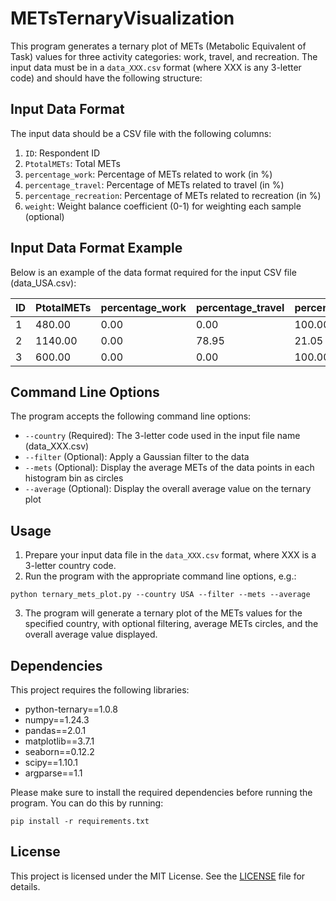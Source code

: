 
# METsTernaryVisualization

This program generates a ternary plot of METs (Metabolic Equivalent of Task) values for three activity categories: work, travel, and recreation. The input data must be in a `data_XXX.csv` format (where XXX is any 3-letter code) and should have the following structure:

## Input Data Format

The input data should be a CSV file with the following columns:

1. `ID`: Respondent ID
2. `PtotalMETs`: Total METs
3. `percentage_work`: Percentage of METs related to work (in %)
4. `percentage_travel`: Percentage of METs related to travel (in %)
5. `percentage_recreation`: Percentage of METs related to recreation (in %)
6. `weight`: Weight balance coefficient (0-1) for weighting each sample (optional)

## Input Data Format Example

Below is an example of the data format required for the input CSV file (data_USA.csv):

| ID    | PtotalMETs | percentage_work | percentage_travel | percentage_recreation | weight   |
|-------|------------|-----------------|-------------------|-----------------------|----------|
| 1 | 480.00     | 0.00            | 0.00              | 100.00                | 3644.23  |
| 2 | 1140.00    | 0.00            | 78.95             | 21.05                 | 5731.78  |
| 3 | 600.00     | 0.00            | 0.00              | 100.00                | 9216.62 |

## Command Line Options

The program accepts the following command line options:

- `--country` (Required): The 3-letter code used in the input file name (data_XXX.csv)
- `--filter` (Optional): Apply a Gaussian filter to the data
- `--mets` (Optional): Display the average METs of the data points in each histogram bin as circles
- `--average` (Optional): Display the overall average value on the ternary plot

## Usage

1. Prepare your input data file in the `data_XXX.csv` format, where XXX is a 3-letter country code.
2. Run the program with the appropriate command line options, e.g.:

```
python ternary_mets_plot.py --country USA --filter --mets --average
```

3. The program will generate a ternary plot of the METs values for the specified country, with optional filtering, average METs circles, and the overall average value displayed.

## Dependencies

This project requires the following libraries:

- python-ternary==1.0.8
- numpy==1.24.3
- pandas==2.0.1
- matplotlib==3.7.1
- seaborn==0.12.2
- scipy==1.10.1
- argparse==1.1

Please make sure to install the required dependencies before running the program. You can do this by running:

```
pip install -r requirements.txt
```

## License

This project is licensed under the MIT License. See the [LICENSE](LICENSE) file for details.
